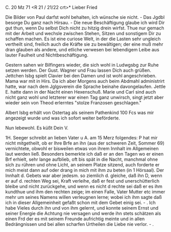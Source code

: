  C. 20 Mz 71
 <R 21 / 21/22 crt>*
Lieber Fried

Die Bilder von Paul darfst wohl behalten, ich wünsche sie nicht. - Das Jgdbl besorge Du ganz nach Hirsau. - Die neue Beschäftigung glaube ich wird Dir gut thun, wenn Du selbst Dich nicht zu hitzig drein wirfst. Thue nur gemach mit der Arbeit und wechsle zwischen Stehen, Sitzen und sonstigem Dir zu schaffen machen. Es ist eine curiose Welt, in der die Lasten sehr ungleich vertheilt sind, freilich auch die Kräfte sie zu bewältigen; der eine muß mehr dran glauben als andere, und etliche verwesen bei lebendigem Leibe aus lauter Faulheit und Nichtbeschäftigung.

Gestern sahen wir Bilfingers wieder, die sich wohl in Ludwgsbg zur Ruhe setzen werden. Der Gust. Wagner und Frau lassen Dich auch grüßen. Jettchen Isbg spielt Clavier bei den Damen und ist wohl angeschrieben. Mama war mit in Hirs. Da ich aber Morgens auch beim Abdmahl administrirt hatte, war nach dem Jglgsverein die Sprache beinahe davongelaufen. Jettle E. hatte dann in der Nacht einen Hexenschuß. Marie und Carl sind auch nicht ganz wohl und letzterer war einen Tag ganz unwirsch, singt jetzt aber wieder sein von Theod erlerntes "stolze Franzosen geschlagen."

Albert Isbg erhält von Ostertag als seinem Pathenkind 100 Fcs was mir angezeigt wurde und was ich sofort weiter beförderte.

 Nun lebewohl. Es küßt
 Dein V.


1H. Seeger schreibt an lieben Vater u A. am 15 Merz folgendes: P hat mir nicht mitgetheilt, ob er Ihre Brfe an ihn (aus der schweren Zeit, Sommer 69) vernichtete, obwohl er bisweilen etwas von ihrem Innhalt im Allgemeinen laut werden ließ. Besonders bemerkte ich daß er an den Tagen wo er einen Brf erhielt, sehr lange aufblieb, oft bis spät in die Nacht, manchmal ohne sich zu rühren und ohne Licht, an seinem Platze sitzend, auch forderte er mich meist dann auf oder drang in mich mit ihm zu beten (in 1 Hörsaal). Der Innhalt d. Gebets war aber jedesm. so ziemlich d. gleiche, daß ihn D, wenn er auf d. rechten Weg sei, Kraft verleihe, daß er fest und unerschütterlich bleibe und nicht zurückgehe, und wenn es nicht d rechte sei daß er es ihm kundthue und ihm den rechten zeige; im einen Falle, Vater Mutter etc immer mehr um seines Namens willen verleugnen lerne; wobei ich ihm sagte daß ich in dieser Allgemeinheit gefaßt schon mit dem Gebet einig sei. - . Ich habe Vieles durch ihn und von ihm gelernt, und konnte seinem Ernst und seiner Energie die Achtung nie versagen und werde ihn stets schätzen als einen Frd der es mit seinem Freunde aufrichtig meinte und in allen Bedrängnissen und bei allen scharfen Urtheilen die Liebe nie verlor. - . 